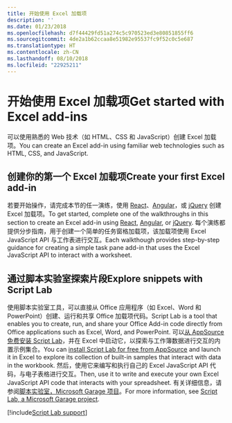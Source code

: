 ```yaml
---
title: 开始使用 Excel 加载项
description: ''
ms.date: 01/23/2018
ms.openlocfilehash: d7f44429fd51a274c5c970523ed3e80851855ff6
ms.sourcegitcommit: 4de2a1b62ccaa8e51982e95537fc9f52c0c5e687
ms.translationtype: HT
ms.contentlocale: zh-CN
ms.lasthandoff: 08/10/2018
ms.locfileid: "22925211"
---
```

# <a name="get-started-with-excel-add-ins"></a><span data-ttu-id="6f23c-102">开始使用 Excel 加载项</span><span class="sxs-lookup"><span data-stu-id="6f23c-102">Get started with Excel add-ins</span></span>

<span data-ttu-id="6f23c-103">可以使用熟悉的 Web 技术（如 HTML、CSS 和 JavaScript）创建 Excel 加载项。</span><span class="sxs-lookup"><span data-stu-id="6f23c-103">You can create an Excel add-in using familiar web technologies such as HTML, CSS, and JavaScript.</span></span> 

## <a name="create-your-first-excel-add-in"></a><span data-ttu-id="6f23c-104">创建你的第一个 Excel 加载项</span><span class="sxs-lookup"><span data-stu-id="6f23c-104">Create your first Excel add-in</span></span>

<span data-ttu-id="6f23c-105">若要开始操作，请完成本节的任一演练，使用 [React](excel-add-ins-get-started-react.md)、[Angular](excel-add-ins-get-started-angular.md)，或 [jQuery](excel-add-ins-get-started-jquery.md) 创建 Excel 加载项。</span><span class="sxs-lookup"><span data-stu-id="6f23c-105">To get started, complete one of the walkthroughs in this section to create an Excel add-in using [React](excel-add-ins-get-started-react.md), [Angular](excel-add-ins-get-started-angular.md), or [jQuery](excel-add-ins-get-started-jquery.md).</span></span> <span data-ttu-id="6f23c-106">每个演练都提供分步指南，用于创建一个简单的任务窗格加载项，该加载项使用 Excel JavaScript API 与工作表进行交互。</span><span class="sxs-lookup"><span data-stu-id="6f23c-106">Each walkthough provides step-by-step guidance for creating a simple task pane add-in that uses the Excel JavaScript API to interact with a worksheet.</span></span> 

## <a name="explore-snippets-with-script-lab"></a><span data-ttu-id="6f23c-107">通过脚本实验室探索片段</span><span class="sxs-lookup"><span data-stu-id="6f23c-107">Explore snippets with Script Lab</span></span>

<span data-ttu-id="6f23c-108">使用脚本实验室工具，可以直接从 Office 应用程序（如 Excel、Word 和 PowerPoint）创建、运行和共享 Office 加载项代码。</span><span class="sxs-lookup"><span data-stu-id="6f23c-108">Script Lab is a tool that enables you to create, run, and share your Office Add-in code directly from Office applications such as Excel, Word, and PowerPoint.</span></span> <span data-ttu-id="6f23c-109">可以[从 AppSource 免费安装 Script Lab](https://appsource.microsoft.com/product/office/WA104380862?src=office&corrid=ed93ce54-3f2c-48ab-9df7-d9913f7b190b&omexanonuid=4a0102fb-b31a-4b9f-9bb0-39d4cc6b789d)，并在 Excel 中启动它，以探索与工作簿数据进行交互的内置示例集合。</span><span class="sxs-lookup"><span data-stu-id="6f23c-109">You can [install Script Lab for free from AppSource](https://appsource.microsoft.com/product/office/WA104380862?src=office&corrid=ed93ce54-3f2c-48ab-9df7-d9913f7b190b&omexanonuid=4a0102fb-b31a-4b9f-9bb0-39d4cc6b789d) and launch it in Excel to explore its collection of built-in samples that interact with data in the workbook.</span></span> <span data-ttu-id="6f23c-110">然后，使用它来编写和执行自己的 Excel JavaScript API 代码，与电子表格进行交互。</span><span class="sxs-lookup"><span data-stu-id="6f23c-110">Then, use it to write and execute your own Excel JavaScript API code that interacts with your spreadsheet.</span></span> <span data-ttu-id="6f23c-111">有关详细信息，请参阅[脚本实验室，Microsoft Garage 项目](https://github.com/OfficeDev/script-lab/blob/master/README.md)。</span><span class="sxs-lookup"><span data-stu-id="6f23c-111">For more information, see [Script Lab, a Microsoft Garage project](https://github.com/OfficeDev/script-lab/blob/master/README.md).</span></span>

[!include[Script Lab support](../includes/alert-script-lab-support.md)]
